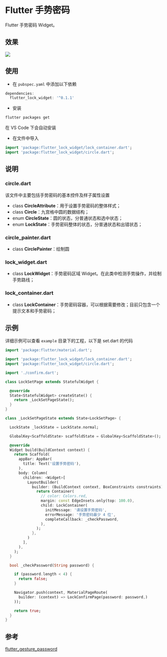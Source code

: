 # Flutter 手势密码

Flutter 手势密码 Widget。

## 效果

![](https://github.com/southpeak/flutter_lock_widget/blob/master/demo.gif?raw=true)

## 使用

* 在 `pubspec.yaml` 中添加以下依赖

```dart
dependencies:
  flutter_lock_widget: '^0.1.1'
```

* 安装

```sh
flutter packages get
```

在 VS Code 下会自动安装

* 在文件中导入

```dart
import 'package:flutter_lock_widget/lock_container.dart';
import 'package:flutter_lock_widget/circle.dart';
```

## 说明

### circle.dart

该文件中主要包括手势密码的基本控件及样子属性设置

* class **CircleAttribute**：用于设置手势密码的整体样式；
* class **Circle**：九宫格中圆的数据结构；
* enum **CircleState**：圆的状态，分普通状态和选中状态；
* enum **LockState**：手势密码整体的状态，分普通状态和出错状态；

### circle_painter.dart

* class **CirclePainter**：绘制圆

### lock_widget.dart

* class **LockWidget**：手势密码区域 Widget。在此类中检测手势操作，并绘制手势路线；

### lock_container.dart

* class **LockContainer**：手势密码容器，可以根据需要修改；目前只包含一个提示文本和手势密码；

## 示例

详细示例可以查看 `example` 目录下的工程，以下是 set.dart 的代码

```dart
import 'package:flutter/material.dart';

import 'package:flutter_lock_widget/lock_container.dart';
import 'package:flutter_lock_widget/circle.dart';

import './confirm.dart';

class LockSetPage extends StatefulWidget {

  @override
  State<StatefulWidget> createState() {
    return _LockSetPageState();
  }
}

class _LockSetPageState extends State<LockSetPage> {

  LockState _lockState = LockState.normal;

  GlobalKey<ScaffoldState> scaffoldState = GlobalKey<ScaffoldState>();

  @override
  Widget build(BuildContext context) {
    return Scaffold(
      appBar: AppBar(
        title: Text('设置手势密码'),
      ),
      body: Column(
        children: <Widget>[
          LayoutBuilder(
            builder: (BuildContext context, BoxConstraints constraints) {
              return Container(
                // color: Colors.red,
                margin: const EdgeInsets.only(top: 100.0),
                child: LockContainer(
                  initMessage: '请设置手势密码',
                  errorMessage: '手势密码最少 4 位',
                  completeCallback: _checkPassword,
                ),
              );
            },
          )
        ],
      ),
    );
  }

  bool _checkPassword(String password) {

    if (password.length < 4) {
      return false;
    }

    Navigator.push(context, MaterialPageRoute(
      builder: (context) => LockConfirmPage(password: password,)
    ));

    return true;
  }
}
```

## 参考

[flutter_gesture_password](https://github.com/zhangruiyu/flutter_gesture_password)


